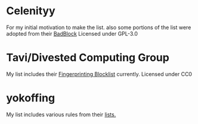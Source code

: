 # **Celenityy**
For my initial motivation to make the list. also some portions of the list were adopted from their [BadBlock](https://badblock.celenity.dev/)
Licensed under GPL-3.0

# **Tavi/Divested Computing Group**
My list includes their [Fingerprinting Blocklist](https://divested.dev/blocklists/Fingerprinting.ubl) currently.
Licensed under CC0

# yokoffing
My list includes various rules from their [lists.](https://github.com/yokoffing/filterlists)

